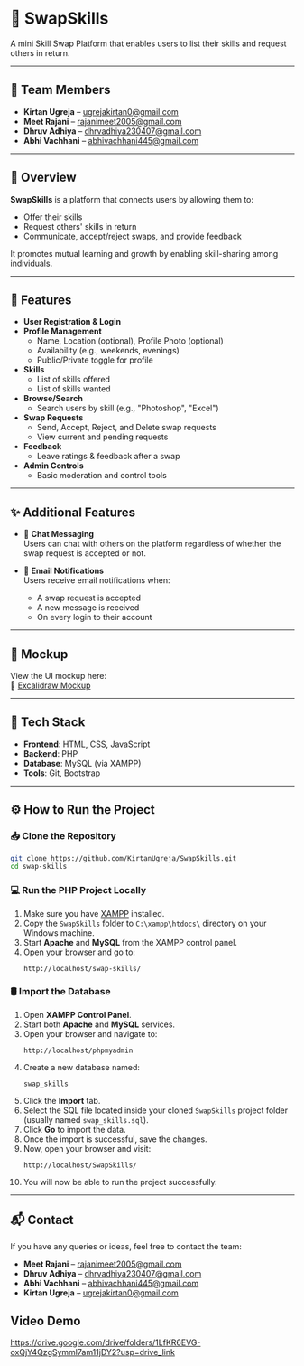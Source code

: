 # 🔄 SwapSkills

A mini Skill Swap Platform that enables users to list their skills and request others in return.

---

## 👥 Team Members

- **Kirtan Ugreja** – ugrejakirtan0@gmail.com  
- **Meet Rajani** – rajanimeet2005@gmail.com  
- **Dhruv Adhiya** – dhrvadhiya230407@gmail.com  
- **Abhi Vachhani** – abhivachhani445@gmail.com  

---

## 📝 Overview

**SwapSkills** is a platform that connects users by allowing them to:

- Offer their skills
- Request others' skills in return
- Communicate, accept/reject swaps, and provide feedback

It promotes mutual learning and growth by enabling skill-sharing among individuals.

---

## 🚀 Features

- **User Registration & Login**
- **Profile Management**
  - Name, Location (optional), Profile Photo (optional)
  - Availability (e.g., weekends, evenings)
  - Public/Private toggle for profile
- **Skills**
  - List of skills offered
  - List of skills wanted
- **Browse/Search**
  - Search users by skill (e.g., "Photoshop", "Excel")
- **Swap Requests**
  - Send, Accept, Reject, and Delete swap requests
  - View current and pending requests
- **Feedback**
  - Leave ratings & feedback after a swap
- **Admin Controls**
  - Basic moderation and control tools

---

## ✨ Additional Features

- 💬 **Chat Messaging**  
  Users can chat with others on the platform regardless of whether the swap request is accepted or not.

- 📧 **Email Notifications**  
  Users receive email notifications when:
  - A swap request is accepted  
  - A new message is received  
  - On every login to their account

---

## 🎨 Mockup

View the UI mockup here:  
🔗 [Excalidraw Mockup](https://link.excalidraw.com/l/65VNwvy7c4X/8bM86GXnnUN)

---

## 🧰 Tech Stack

- **Frontend**: HTML, CSS, JavaScript  
- **Backend**: PHP  
- **Database**: MySQL (via XAMPP)  
- **Tools**: Git, Bootstrap

---

## ⚙️ How to Run the Project

### 📥 Clone the Repository

```bash
git clone https://github.com/KirtanUgreja/SwapSkills.git
cd swap-skills
```

### 💻 Run the PHP Project Locally

1. Make sure you have [XAMPP](https://www.apachefriends.org/index.html) installed.
2. Copy the `SwapSkills` folder to `C:\xampp\htdocs\` directory on your Windows machine.
3. Start **Apache** and **MySQL** from the XAMPP control panel.
4. Open your browser and go to:
   ```
   http://localhost/swap-skills/
   ```

### 🛢️ Import the Database

1. Open **XAMPP Control Panel**.
2. Start both **Apache** and **MySQL** services.
3. Open your browser and navigate to:
   ```
   http://localhost/phpmyadmin
   ```
4. Create a new database named:
   ```
   swap_skills
   ```
5. Click the **Import** tab.
6. Select the SQL file located inside your cloned `SwapSkills` project folder (usually named `swap_skills.sql`).
7. Click **Go** to import the data.
8. Once the import is successful, save the changes.
9. Now, open your browser and visit:
   ```
   http://localhost/SwapSkills/
   ```
10. You will now be able to run the project successfully.

---

## 📬 Contact

If you have any queries or ideas, feel free to contact the team:

- **Meet Rajani** – rajanimeet2005@gmail.com  
- **Dhruv Adhiya** – dhrvadhiya230407@gmail.com  
- **Abhi Vachhani** – abhivachhani445@gmail.com  
- **Kirtan Ugreja** – ugrejakirtan0@gmail.com

## Video Demo

https://drive.google.com/drive/folders/1LfKR6EVG-oxQjY4QzgSymml7am11jDY2?usp=drive_link
